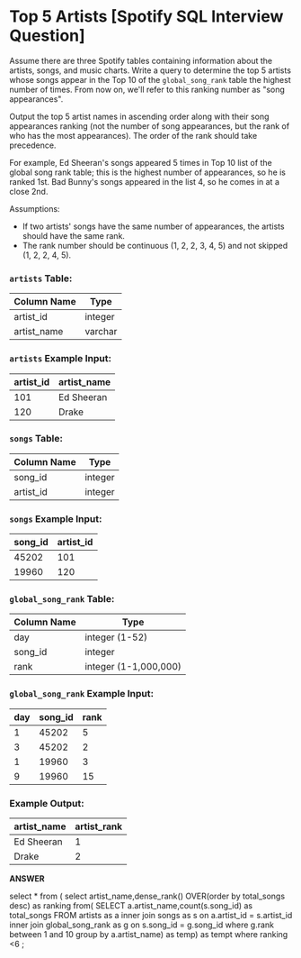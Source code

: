 # Top 5 Artists [Spotify SQL Interview Question]

Assume there are three Spotify tables containing information about the artists, songs, and music charts. Write a query to determine the top 5 artists whose songs appear in the Top 10 of the `global_song_rank` table the highest number of times. From now on, we'll refer to this ranking number as "song appearances".

Output the top 5 artist names in ascending order along with their song appearances ranking (not the number of song appearances, but the rank of who has the most appearances). The order of the rank should take precedence.

For example, Ed Sheeran's songs appeared 5 times in Top 10 list of the global song rank table; this is the highest number of appearances, so he is ranked 1st. Bad Bunny's songs appeared in the list 4, so he comes in at a close 2nd.

Assumptions:

- If two artists' songs have the same number of appearances, the artists should have the same rank.
- The rank number should be continuous (1, 2, 2, 3, 4, 5) and not skipped (1, 2, 2, 4, 5).

### **`artists` Table:**

| Column Name | Type |
| --- | --- |
| artist_id | integer |
| artist_name | varchar |

### **`artists` Example Input:**

| artist_id | artist_name |
| --- | --- |
| 101 | Ed Sheeran |
| 120 | Drake |

### **`songs` Table:**

| Column Name | Type |
| --- | --- |
| song_id | integer |
| artist_id | integer |

### **`songs` Example Input:**

| song_id | artist_id |
| --- | --- |
| 45202 | 101 |
| 19960 | 120 |

### **`global_song_rank` Table:**

| Column Name | Type |
| --- | --- |
| day | integer (1-52) |
| song_id | integer |
| rank | integer (1-1,000,000) |

### **`global_song_rank` Example Input:**

| day | song_id | rank |
| --- | --- | --- |
| 1 | 45202 | 5 |
| 3 | 45202 | 2 |
| 1 | 19960 | 3 |
| 9 | 19960 | 15 |

### **Example Output:**

| artist_name | artist_rank |
| --- | --- |
| Ed Sheeran | 1 |
| Drake | 2 |

**ANSWER**

select *
from (
select artist_name,dense_rank() OVER(order by total_songs desc) as ranking
from(
SELECT a.artist_name,count(s.song_id) as total_songs
FROM artists as a
inner join songs as s on a.artist_id = s.artist_id
inner join global_song_rank as g on s.song_id = g.song_id
where g.rank between 1 and 10
group by a.artist_name) as temp) as tempt
where ranking <6
;